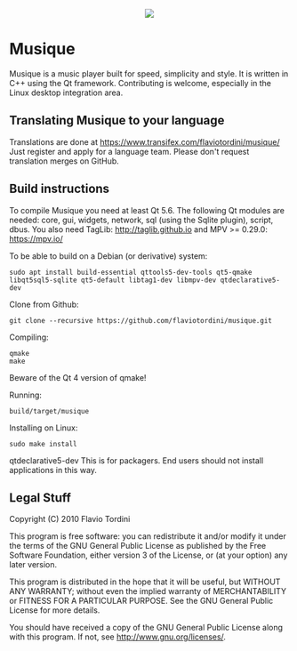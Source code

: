 <p align="center">
<img src="https://flavio.tordini.org/files/products/musique.png">
</p>

# Musique
Musique is a music player built for speed, simplicity and style. It is written in C++ using the Qt framework. Contributing is welcome, especially in the Linux desktop integration area.

## Translating Musique to your language
Translations are done at https://www.transifex.com/flaviotordini/musique/
Just register and apply for a language team. Please don't request translation merges on GitHub.

## Build instructions
To compile Musique you need at least Qt 5.6. The following Qt modules are needed: core, gui, widgets, network, sql (using the Sqlite plugin), script, dbus. You also need TagLib: http://taglib.github.io and MPV >= 0.29.0: https://mpv.io/

To be able to build on a Debian (or derivative) system:

	sudo apt install build-essential qttools5-dev-tools qt5-qmake libqt5sql5-sqlite qt5-default libtag1-dev libmpv-dev qtdeclarative5-dev

Clone from Github:

    git clone --recursive https://github.com/flaviotordini/musique.git

Compiling:

    qmake
    make

Beware of the Qt 4 version of qmake!

Running:

	build/target/musique

Installing on Linux:

    sudo make install
qtdeclarative5-dev
This is for packagers. End users should not install applications in this way.

## Legal Stuff
Copyright (C) 2010 Flavio Tordini

This program is free software: you can redistribute it and/or modify
it under the terms of the GNU General Public License as published by
the Free Software Foundation, either version 3 of the License, or
(at your option) any later version.

This program is distributed in the hope that it will be useful,
but WITHOUT ANY WARRANTY; without even the implied warranty of
MERCHANTABILITY or FITNESS FOR A PARTICULAR PURPOSE.  See the
GNU General Public License for more details.

You should have received a copy of the GNU General Public License
along with this program.  If not, see <http://www.gnu.org/licenses/>.
